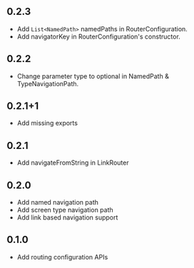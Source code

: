 ## 0.2.3

* Add `List<NamedPath>` namedPaths in RouterConfiguration. 
* Add navigatorKey in RouterConfiguration's constructor.

## 0.2.2

* Change parameter type to optional in NamedPath & TypeNavigationPath.

## 0.2.1+1

* Add missing exports

## 0.2.1

* Add navigateFromString in LinkRouter

## 0.2.0

* Add named navigation path
* Add screen type navigation path
* Add link based navigation support

## 0.1.0

* Add routing configuration APIs 
